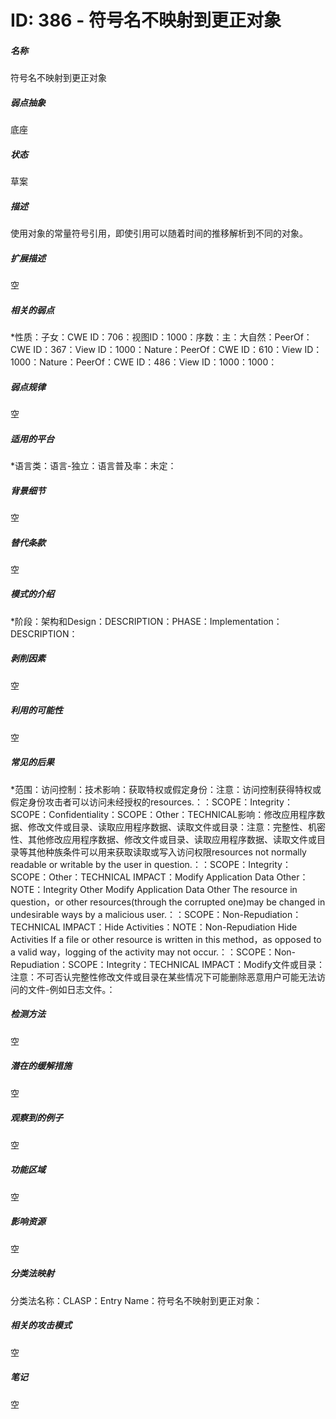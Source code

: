 # ID: 386 - 符号名不映射到更正对象
<h5>名称</h5>符号名不映射到更正对象
<h5>弱点抽象</h5>底座
<h5>状态</h5>草案
<h5>描述</h5>使用对象的常量符号引用，即使引用可以随着时间的推移解析到不同的对象。
<h5>扩展描述</h5>空
<h5>相关的弱点</h5>*性质：子女：CWE ID：706：视图ID：1000：序数：主：大自然：PeerOf：CWE ID：367：View ID：1000：Nature：PeerOf：CWE ID：610：View ID：1000：Nature：PeerOf：CWE ID：486：View ID：1000：1000：
<h5>弱点规律</h5>空
<h5>适用的平台</h5>*语言类：语言-独立：语言普及率：未定：
<h5>背景细节</h5>空
<h5>替代条款</h5>空
<h5>模式的介绍</h5>*阶段：架构和Design：DESCRIPTION：PHASE：Implementation：DESCRIPTION：
<h5>剥削因素</h5>空
<h5>利用的可能性</h5>空
<h5>常见的后果</h5>*范围：访问控制：技术影响：获取特权或假定身份：注意：访问控制获得特权或假定身份攻击者可以访问未经授权的resources.：：SCOPE：Integrity：SCOPE：Confidentiality：SCOPE：Other：TECHNICAL影响：修改应用程序数据、修改文件或目录、读取应用程序数据、读取文件或目录：注意：完整性、机密性、其他修改应用程序数据、修改文件或目录、读取应用程序数据、读取文件或目录等其他种族条件可以用来获取读取或写入访问权限resources not normally readable or writable by the user in question.：：SCOPE：Integrity：SCOPE：Other：TECHNICAL IMPACT：Modify Application Data Other：NOTE：Integrity Other Modify Application Data Other The resource in question，or other resources(through the corrupted one)may be changed in undesirable ways by a malicious user.：：SCOPE：Non-Repudiation：TECHNICAL IMPACT：Hide Activities：NOTE：Non-Repudiation Hide Activities If a file or other resource is written in this method，as opposed to a valid way，logging of the activity may not occur.：：SCOPE：Non-Repudiation：SCOPE：Integrity：TECHNICAL IMPACT：Modify文件或目录：注意：不可否认完整性修改文件或目录在某些情况下可能删除恶意用户可能无法访问的文件-例如日志文件。：
<h5>检测方法</h5>空
<h5>潜在的缓解措施</h5>空
<h5>观察到的例子</h5>空
<h5>功能区域</h5>空
<h5>影响资源</h5>空
<h5>分类法映射</h5>分类法名称：CLASP：Entry Name：符号名不映射到更正对象：
<h5>相关的攻击模式</h5>空
<h5>笔记</h5>空

